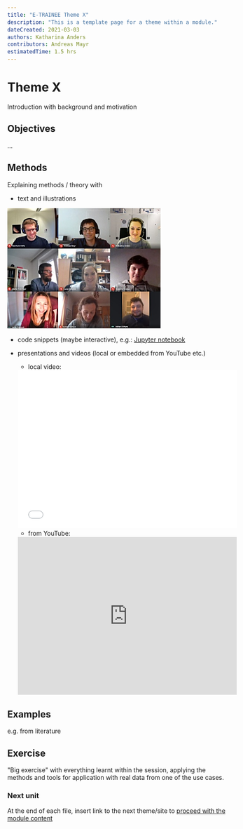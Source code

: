 ```yaml
---
title: "E-TRAINEE Theme X"
description: "This is a template page for a theme within a module."
dateCreated: 2021-03-03
authors: Katharina Anders
contributors: Andreas Mayr
estimatedTime: 1.5 hrs
---
```


# Theme X

Introduction with background and motivation

## Objectives

...


## Methods

Explaining methods / theory with

* text and illustrations

![alternative text here](media/telecon.jpg "This text is shown in when hovering on the image")

* code snippets (maybe interactive), e.g.: [Jupyter notebook](theme_example_jupyter.ipynb)

* presentations and videos (local or embedded from YouTube etc.)

	* local video:
	
	<iframe width="500" height="360" src="media/website_animation_3dgeo.mp4" frameborder="0" allowfullscreen></iframe>

	* from YouTube:
	
	<iframe width="500" height="360" src="https://www.youtube.com/embed/4vqcFjbzJ8Q" frameborder="0" allow="accelerometer; autoplay; clipboard-write; encrypted-media; gyroscope; picture-in-picture" allowfullscreen></iframe>


## Examples 

e.g. from literature 


## Exercise 

"Big exercise" with everything learnt within the session, applying the methods and tools for application with real data from one of the use cases.


### Next unit
At the end of each file, insert link to the next theme/site to [proceed with the module content](themeX.md)

